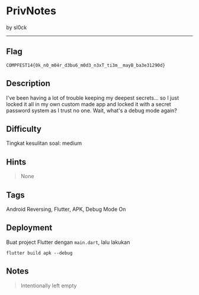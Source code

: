 # PrivNotes

by sl0ck

---

## Flag

```
COMPFEST14{0k_n0_m04r_d3bu6_m0d3_n3xT_ti3m__mayB_ba3e31290d}
```

## Description
I've been having a lot of trouble keeping my deepest secrets... so I just locked it all in my own custom made app and locked it with a secret password system as I trust no one. Wait, what's a debug mode again?

## Difficulty
Tingkat kesulitan soal: medium

## Hints
> None

## Tags
Android Reversing, Flutter, APK, Debug Mode On

## Deployment
Buat project Flutter dengan `main.dart`, lalu lakukan
```
flutter build apk --debug
```

## Notes
> Intentionally left empty
